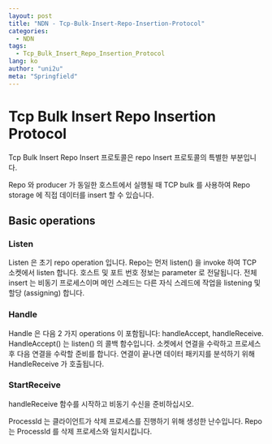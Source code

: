 ```yaml
---
layout: post
title: "NDN - Tcp-Bulk-Insert-Repo-Insertion-Protocol"
categories:
  - NDN
tags:
  - Tcp_Bulk_Insert_Repo_Insertion_Protocol
lang: ko
author: "uni2u"
meta: "Springfield"
---
```


# Tcp Bulk Insert Repo Insertion Protocol

Tcp Bulk Insert Repo Insert 프로토콜은 repo Insert 프로토콜의 특별한 부분입니다.

Repo 와 producer 가 동일한 호스트에서 실행될 때 TCP bulk 를 사용하여 Repo storage 에 직접 데이터를 insert 할 수 있습니다.

## Basic operations

### Listen

Listen 은 초기 repo operation 입니다. Repo는 먼저 listen() 을 invoke 하여 TCP 소켓에서 listen 합니다. 호스트 및 포트 번호 정보는 parameter 로 전달됩니다. 전체 insert 는 비동기 프로세스이며 메인 스레드는 다른 자식 스레드에 작업을 listening 및 할당 (assigning) 합니다.

### Handle

Handle 은 다음 2 가지 operations 이 포함됩니다: handleAccept, handleReceive. HandleAccept() 는 listen() 의 콜백 함수입니다. 소켓에서 연결을 수락하고 프로세스 후 다음 연결을 수락할 준비를 합니다. 연결이 끝나면 데이터 패키지를 분석하기 위해 HandleReceive 가 호출됩니다.

### StartReceive

handleReceive 함수를 시작하고 비동기 수신을 준비하십시오.

ProcessId 는 클라이언트가 삭제 프로세스를 진행하기 위해 생성한 난수입니다. Repo 는  ProcessId 를 삭제 프로세스와 일치시킵니다.
